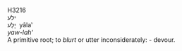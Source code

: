 <body>
  <p>H3216<br>  ילע  <br> יָלַע  ‎  yâla‛  <br><i>yaw-lah‘ </i><br>A primitive root; to <i>blurt</i> or utter inconsiderately: - devour.<br></p>
 </body>
